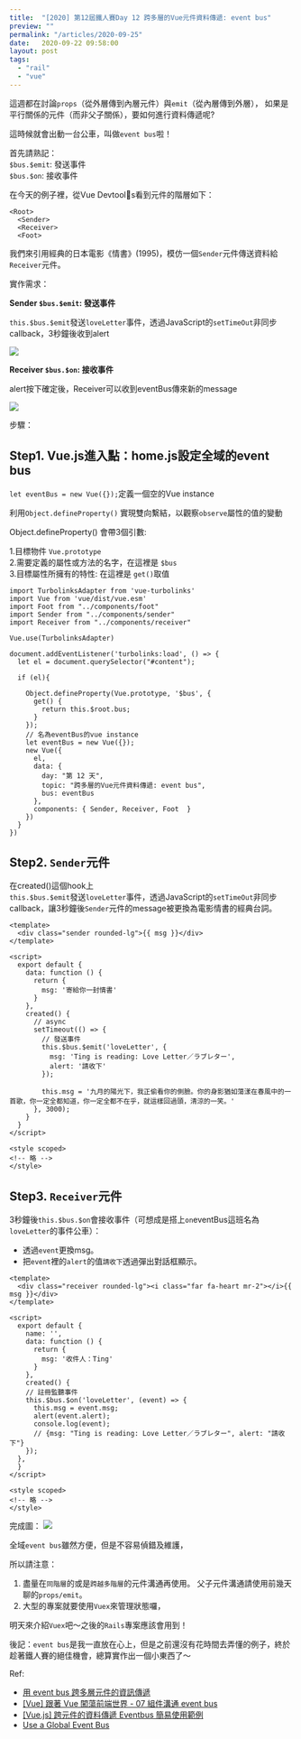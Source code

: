 ```yaml
---
title:  "[2020] 第12屆鐵人賽Day 12 跨多層的Vue元件資料傳遞: event bus"
preview: ""
permalink: "/articles/2020-09-25"
date:   2020-09-22 09:58:00
layout: post
tags: 
  - "rail"
  - "vue"    
---
```


這週都在討論`props`（從外層傳到內層元件）與`emit`（從內層傳到外層），
如果是平行關係的元件（而非父子關係），要如何進行資料傳遞呢?

這時候就會出動一台公車，叫做`event bus`啦！

首先請熟記：  
`$bus.$emit`: 發送事件  
`$bus.$on`: 接收事件

在今天的例子裡，從Vue Devtools看到元件的階層如下：
```
<Root>
  <Sender>
  <Receiver>
  <Foot>
```

我們來引用經典的日本電影《情書》(1995)，模仿一個`Sender`元件傳送資料給`Receiver`元件。

實作需求：

**Sender `$bus.$emit`: 發送事件**  

`this.$bus.$emit`發送`loveLetter`事件，透過JavaScript的`setTimeOut`非同步callback，3秒鐘後收到alert  

![](https://i.imgur.com/HhWpxib.png)

**Receiver `$bus.$on`: 接收事件**  
  
alert按下確定後，Receiver可以收到eventBus傳來新的message  

![](https://i.imgur.com/isDWek2.png)


步驟：

## Step1. Vue.js進入點：home.js設定全域的event bus

`let eventBus = new Vue({});`定義一個空的Vue instance

利用`Object.defineProperty()` 實現雙向繫結，以觀察`observe`屬性的值的變動

Object.defineProperty() 會帶3個引數:  
  
1.目標物件 `Vue.prototype`  
2.需要定義的屬性或方法的名字，在這裡是 `$bus`  
3.目標屬性所擁有的特性: 在這裡是 `get()`取值  

```
import TurbolinksAdapter from 'vue-turbolinks'
import Vue from 'vue/dist/vue.esm'
import Foot from "../components/foot"
import Sender from "../components/sender"
import Receiver from "../components/receiver"

Vue.use(TurbolinksAdapter)

document.addEventListener('turbolinks:load', () => {
  let el = document.querySelector("#content");

  if (el){

    Object.defineProperty(Vue.prototype, '$bus', {
      get() {
        return this.$root.bus;
      }
    });
    // 名為eventBus的vue instance
    let eventBus = new Vue({});
    new Vue({
      el,
      data: {
        day: "第 12 天",
        topic: "跨多層的Vue元件資料傳遞: event bus",
        bus: eventBus
      },
      components: { Sender, Receiver, Foot  }
    })    
  }
})
```

## Step2. `Sender`元件  

在created()這個hook上  
`this.$bus.$emit`發送`loveLetter`事件，透過JavaScript的`setTimeOut`非同步callback，讓3秒鐘後`Sender`元件的message被更換為電影情書的經典台詞。
```
<template>
  <div class="sender rounded-lg">{{ msg }}</div>
</template>

<script>
  export default {              
    data: function () {
      return {
        msg: '寄給你一封情書'
      }
    },
    created() {
      // async
      setTimeout(() => {
        // 發送事件
        this.$bus.$emit('loveLetter', {
          msg: 'Ting is reading: Love Letter／ラブレター',
          alert: '請收下'
        });

        this.msg = '九月的陽光下，我正偷看你的側臉。你的身影猶如蕩漾在春風中的一首歌，你一定全都知道，你一定全都不在乎，就這樣回過頭，清涼的一笑。'
      }, 3000);
    }
  }
</script>

<style scoped>
<!-- 略 -->
</style>
```

## Step3. `Receiver`元件

3秒鐘後`this.$bus.$on`會接收事件（可想成是搭上`on`eventBus這班名為`loveLetter`的事件公車）：
- 透過`event`更換msg。
- 把`event`裡的`alert`的值`請收下`透過彈出對話框顯示。

```
<template>
  <div class="receiver rounded-lg"><i class="far fa-heart mr-2"></i>{{ msg }}</div>
</template>

<script>
  export default {              
    name: '',
    data: function () {
      return {
        msg: '收件人：Ting'
      }
    },
    created() {
    // 註冊監聽事件
    this.$bus.$on('loveLetter', (event) => {
      this.msg = event.msg;
      alert(event.alert);
      console.log(event);
      // {msg: "Ting is reading: Love Letter／ラブレター", alert: "請收下"}
    });
  },
  }
</script>

<style scoped>
<!-- 略 -->
</style>
```

完成圖：
![](https://i.imgur.com/vFYeBwv.gif)


全域`event bus`雖然方便，但是不容易偵錯及維護，

所以請注意：  

1. 盡量在`同階層`的或是`跨越多階層`的元件溝通再使用。
父子元件溝通請使用前幾天聊的`props/emit`。
2. 大型的專案就要使用`Vuex`來管理狀態囉，

明天來介紹`Vuex`吧～之後的`Rails`專案應該會用到！

後記：`event bus`是我一直放在心上，但是之前還沒有花時間去弄懂的例子，終於趁著鐵人賽的絕佳機會，總算實作出一個小東西了～



Ref: 

* [用 event bus 跨多層元件的資訊傳遞](https://myiaj.github.io/2020/03/17/vue-event-bus/)  
* [[Vue] 跟著 Vue 闖蕩前端世界 - 07 組件溝通 event bus](https://dotblogs.com.tw/wasichris/2017/03/05/181549)  
* [[Vue.js] 跨元件的資料傳遞 Eventbus 簡易使用範例](https://chenuin.blogspot.com/2019/12/vuejs-eventbus.html)  
* [Use a Global Event Bus](https://laracasts.com/discuss/channels/vue/use-a-global-event-bus)  